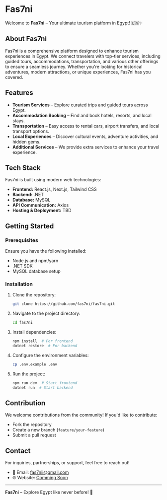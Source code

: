 # Fas7ni

Welcome to **Fas7ni** – Your ultimate tourism platform in Egypt! 🇪🇬✨

## About Fas7ni
Fas7ni is a comprehensive platform designed to enhance tourism experiences in Egypt. We connect travelers with top-tier services, including guided tours, accommodations, transportation, and various other offerings to ensure a seamless journey. Whether you're looking for historical adventures, modern attractions, or unique experiences, Fas7ni has you covered.

## Features
- **Tourism Services** – Explore curated trips and guided tours across Egypt.
- **Accommodation Booking** – Find and book hotels, resorts, and local stays.
- **Transportation** – Easy access to rental cars, airport transfers, and local transport options.
- **Local Experiences** – Discover cultural events, adventure activities, and hidden gems.
- **Additional Services** – We provide extra services to enhance your travel experience.

## Tech Stack
Fas7ni is built using modern web technologies:
- **Frontend:** React.js, Next.js, Tailwind CSS
- **Backend:** .NET
- **Database:** MySQL
- **API Communication:** Axios
- **Hosting & Deployment:** TBD

## Getting Started
### Prerequisites
Ensure you have the following installed:
- Node.js and npm/yarn
- .NET SDK
- MySQL database setup

### Installation
1. Clone the repository:
   ```sh
   git clone https://github.com/fas7ni/fas7ni.git
   ```
2. Navigate to the project directory:
   ```sh
   cd fas7ni
   ```
3. Install dependencies:
   ```sh
   npm install  # For frontend
   dotnet restore  # For backend
   ```
4. Configure the environment variables:
   ```sh
   cp .env.example .env
   ```
5. Run the project:
   ```sh
   npm run dev  # Start frontend
   dotnet run  # Start backend
   ```

## Contribution
We welcome contributions from the community! If you'd like to contribute:
- Fork the repository
- Create a new branch (`feature/your-feature`)
- Submit a pull request

## Contact
For inquiries, partnerships, or support, feel free to reach out!
- 📧 Email: fas7nii@gmail.com
- 🌐 Website: [Comming Soon]()

---
**Fas7ni** – Explore Egypt like never before! 🚀

